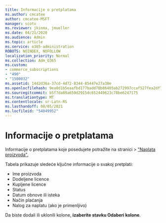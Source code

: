 ```yaml
---
title: Informacije o pretplatama
ms.author: cmcatee
author: cmcatee-MSFT
manager: scotv
ms.reviewer: jkinma, jmueller
ms.date: 04/21/2020
ms.audience: Admin
ms.topic: article
ms.service: o365-administration
ROBOTS: NOINDEX, NOFOLLOW
localization_priority: Normal
ms.collection: Adm_O365
ms.custom:
- commerce_subscriptions
- "490"
- "1500032"
ms.assetid: 14d2d36a-37cd-4d72-8344-85447e27a38e
ms.openlocfilehash: 9ea0d1b5eaafbd177badd78b86405ab272997ccaf527fea2df739cc98ce1a9f4
ms.sourcegitcommit: b5f7da89a650d2915dc652449623c78be6247175
ms.translationtype: MT
ms.contentlocale: sr-Latn-RS
ms.lasthandoff: 08/05/2021
ms.locfileid: "54049952"
---
```

# <a name="subscription-information"></a>Informacije o pretplatama

Informacije o pretplatama koje posedujete potražite  na stranici \> ["Naplata proizvoda".](https://go.microsoft.com/fwlink/p/?linkid=842054)
  
Tabela prikazuje sledeće ključne informacije o svakoj pretplati:
  
- Ime proizvoda
- Dodeljene licence
- Kupljene licence
- Status
- Datum obnove ili isteka
- Način plaćanja
- Nalog za naplatu (ako je primenljivo)
 
Da biste dodali ili uklonili kolone, **izaberite stavku Odaberi kolone**.